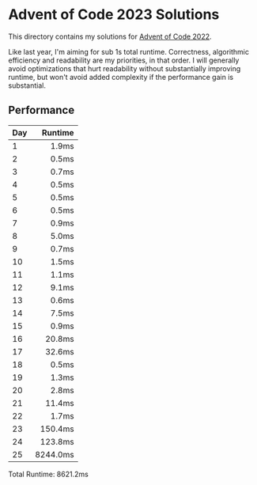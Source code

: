 # Advent of Code 2023 Solutions

This directory contains my solutions for [Advent of Code 2022](https://adventofcode.com/2022).

Like last year, I'm aiming for sub 1s total runtime. Correctness, algorithmic
efficiency and readability are my priorities, in that order. I will generally
avoid optimizations that hurt readability without substantially improving
runtime, but won't avoid added complexity if the performance gain is
substantial.

## Performance

| Day | Runtime |
| --- | ------: |
| 1   |   1.9ms |
| 2   |   0.5ms |
| 3   |   0.7ms |
| 4   |   0.5ms |
| 5   |   0.5ms |
| 6   |   0.5ms |
| 7   |   0.9ms |
| 8   |   5.0ms |
| 9   |   0.7ms |
| 10  |   1.5ms |
| 11  |   1.1ms |
| 12  |   9.1ms |
| 13  |   0.6ms |
| 14  |   7.5ms |
| 15  |   0.9ms |
| 16  |  20.8ms |
| 17  |  32.6ms |
| 18  |   0.5ms |
| 19  |   1.3ms |
| 20  |   2.8ms |
| 21  |  11.4ms |
| 22  |   1.7ms |
| 23  | 150.4ms |
| 24  | 123.8ms |
| 25  |8244.0ms |

Total Runtime: 8621.2ms
